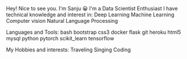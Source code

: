 Hey! Nice to see you.
I'm Sanju 😀
I'm a Data Scientist Enthusiast
I have technical knowledge and interest in:
Deep Learning
Machine Learning
Computer vision
Natural Language Processing

Languages and Tools:
bash bootstrap css3 docker flask git heroku html5 mysql python pytorch scikit_learn tensorflow

My Hobbies and interests:
Traveling
Singing
Coding

